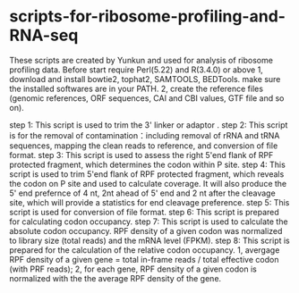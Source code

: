 # scripts-for-ribosome-profiling-and-RNA-seq

These scripts are created by Yunkun and used for analysis of ribosome profiling data.
Before start
require Perl(5.22) and R(3.4.0) or above
1, download and install bowtie2, tophat2, SAMTOOLS, BEDTools. make sure the installed softwares are in your PATH.
2, create the reference files (genomic references, ORF sequences, CAI and CBI values, GTF file and so on).

step 1: This script is used to trim the 3' linker or adaptor . 
step 2: This script is for the removal of contamination：including removal of rRNA and tRNA sequences, mapping the clean reads to reference, and conversion of file format. 
step 3: This script is used to assess the right 5'end flank of RPF protected fragment, which determines the codon within P site.
step 4: This script is used to trim 5'end flank of RPF protected fragment, which reveals the codon on P site and used to calculate coverage. It will also produce the 5' end prefernce of 4 nt, 2nt ahead of 5' end and 2 nt after the cleavage site, which will provide a statistics for end cleavage preference.
step 5: This script is used for conversion of file format.
step 6: This script is prepared for calculating codon occupancy. 
step 7: This script is used to calculate the absolute codon occupancy. RPF density of a given codon was normalized to library size (total reads) and the mRNA level (FPKM).
step 8: This script is prepared for the calculation of the relative codon occupancy. 1, avergage RPF density of a given gene = total in-frame reads / total effective codon (with PRF reads); 2, for each gene, RPF density of a given codon is normalized with the the average RPF density of the gene.
